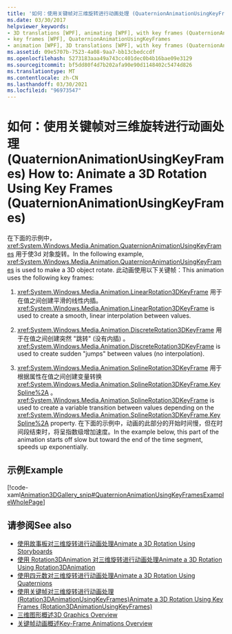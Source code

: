 ```yaml
---
title: '如何：使用关键帧对三维旋转进行动画处理 (QuaternionAnimationUsingKeyFrames) '
ms.date: 03/30/2017
helpviewer_keywords:
- 3D translations [WPF], animating [WPF], with key frames (QuaternionAnimationUsingKeyFrames)
- key frames [WPF], QuaternionAnimationUsingKeyFrames
- animation [WPF], 3D translations [WPF], with key frames (QuaternionAnimationUsingKeyFrames)
ms.assetid: 09e5707b-7523-4a08-9aa7-bb13cbedccdf
ms.openlocfilehash: 5273183aaa49a743cc401dec0b4b16bae09e3129
ms.sourcegitcommit: bf5dd80f4d7b202afa90e90d1148402c5474d826
ms.translationtype: MT
ms.contentlocale: zh-CN
ms.lasthandoff: 03/30/2021
ms.locfileid: "96973547"
---
```

# <a name="how-to-animate-a-3d-rotation-using-key-frames-quaternionanimationusingkeyframes"></a><span data-ttu-id="4cabd-102">如何：使用关键帧对三维旋转进行动画处理 (QuaternionAnimationUsingKeyFrames) </span><span class="sxs-lookup"><span data-stu-id="4cabd-102">How to: Animate a 3D Rotation Using Key Frames (QuaternionAnimationUsingKeyFrames)</span></span>
<span data-ttu-id="4cabd-103">在下面的示例中， <xref:System.Windows.Media.Animation.QuaternionAnimationUsingKeyFrames> 用于使3d 对象旋转。</span><span class="sxs-lookup"><span data-stu-id="4cabd-103">In the following example, <xref:System.Windows.Media.Animation.QuaternionAnimationUsingKeyFrames> is used to make a 3D object rotate.</span></span> <span data-ttu-id="4cabd-104">此动画使用以下关键帧：</span><span class="sxs-lookup"><span data-stu-id="4cabd-104">This animation uses the following key frames:</span></span>  
  
1. <span data-ttu-id="4cabd-105"><xref:System.Windows.Media.Animation.LinearRotation3DKeyFrame> 用于在值之间创建平滑的线性内插。</span><span class="sxs-lookup"><span data-stu-id="4cabd-105"><xref:System.Windows.Media.Animation.LinearRotation3DKeyFrame> is used to create a smooth, linear interpolation between values.</span></span>  
  
2. <span data-ttu-id="4cabd-106"><xref:System.Windows.Media.Animation.DiscreteRotation3DKeyFrame> 用于在值之间创建突然 "跳转" (没有内插) 。</span><span class="sxs-lookup"><span data-stu-id="4cabd-106"><xref:System.Windows.Media.Animation.DiscreteRotation3DKeyFrame> is used to create sudden "jumps" between values (no interpolation).</span></span>  
  
3. <span data-ttu-id="4cabd-107"><xref:System.Windows.Media.Animation.SplineRotation3DKeyFrame> 用于根据属性在值之间创建变量转换 <xref:System.Windows.Media.Animation.SplineRotation3DKeyFrame.KeySpline%2A> 。</span><span class="sxs-lookup"><span data-stu-id="4cabd-107"><xref:System.Windows.Media.Animation.SplineRotation3DKeyFrame> is used to create a variable transition between values depending on the <xref:System.Windows.Media.Animation.SplineRotation3DKeyFrame.KeySpline%2A> property.</span></span> <span data-ttu-id="4cabd-108">在下面的示例中，动画的此部分的开始时间慢，但在时间段结束时，将呈指数级增加速度。</span><span class="sxs-lookup"><span data-stu-id="4cabd-108">In the example below, this part of the animation starts off slow but toward the end of the time segment, speeds up exponentially.</span></span>  
  
## <a name="example"></a><span data-ttu-id="4cabd-109">示例</span><span class="sxs-lookup"><span data-stu-id="4cabd-109">Example</span></span>  
 [!code-xaml[Animation3DGallery_snip#QuaternionAnimationUsingKeyFramesExampleWholePage](~/samples/snippets/csharp/VS_Snippets_Wpf/Animation3DGallery_snip/CS/QuaternionAnimationUsingKeyFramesExample.xaml#quaternionanimationusingkeyframesexamplewholepage)]  
  
## <a name="see-also"></a><span data-ttu-id="4cabd-110">请参阅</span><span class="sxs-lookup"><span data-stu-id="4cabd-110">See also</span></span>

- [<span data-ttu-id="4cabd-111">使用故事板对三维旋转进行动画处理</span><span class="sxs-lookup"><span data-stu-id="4cabd-111">Animate a 3D Rotation Using Storyboards</span></span>](how-to-animate-a-3-d-rotation-using-storyboards.md)
- [<span data-ttu-id="4cabd-112">使用 Rotation3DAnimation 对三维旋转进行动画处理</span><span class="sxs-lookup"><span data-stu-id="4cabd-112">Animate a 3D Rotation Using Rotation3DAnimation</span></span>](how-to-animate-a-3-d-rotation-using-rotation3danimation.md)
- [<span data-ttu-id="4cabd-113">使用四元数对三维旋转进行动画处理</span><span class="sxs-lookup"><span data-stu-id="4cabd-113">Animate a 3D Rotation Using Quaternions</span></span>](how-to-animate-a-3-d-rotation-using-quaternions.md)
- [<span data-ttu-id="4cabd-114">使用关键帧对三维旋转进行动画处理 (Rotation3DAnimationUsingKeyFrames)</span><span class="sxs-lookup"><span data-stu-id="4cabd-114">Animate a 3D Rotation Using Key Frames (Rotation3DAnimationUsingKeyFrames)</span></span>](how-to-animate-a-3-d-rotation-using-key-frames.md)
- [<span data-ttu-id="4cabd-115">三维图形概述</span><span class="sxs-lookup"><span data-stu-id="4cabd-115">3D Graphics Overview</span></span>](3-d-graphics-overview.md)
- [<span data-ttu-id="4cabd-116">关键帧动画概述</span><span class="sxs-lookup"><span data-stu-id="4cabd-116">Key-Frame Animations Overview</span></span>](key-frame-animations-overview.md)
